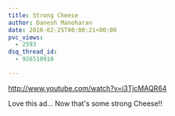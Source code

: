 ```yaml
---
title: Strong Cheese
author: Danesh Manoharan
date: 2010-02-25T00:00:21+00:00
pvc_views:
  - 2593
dsq_thread_id:
  - 926510910

---
```

http://www.youtube.com/watch?v=i3TjcMAQR64

Love this ad... Now that's some strong Cheese!!